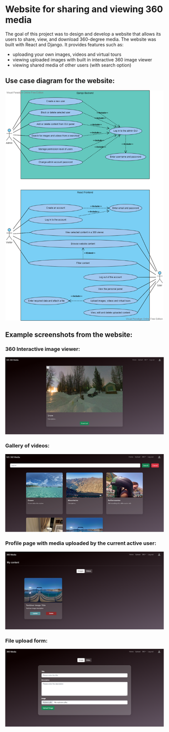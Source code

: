 # Website for sharing and viewing 360 media

The goal of this project was to design and develop a website that allows its users to share,
view, and download 360-degree media. The website was built with React and Django.
It provides features such as:
- uploading your own images, videos and virtual tours
- viewing uploaded images with built in interactive 360 image viewer
- viewing shared media of other users (with search option)


## Use case diagram for the website:

![Use Case diagram](/website_screenshots/UC.png)

## Example screenshots from the website:

### 360 Interactive image viewer:

![Image viewer](/website_screenshots/imagedetailsdesktop.PNG)

### Gallery of videos:

![Gallery](/website_screenshots/allvideospage.png)

### Profile page with media uploaded by the current active user:

![profile](/website_screenshots/profilepage.png)

### File upload form: 

![upload](/website_screenshots/uploadpagedesktop.PNG)

